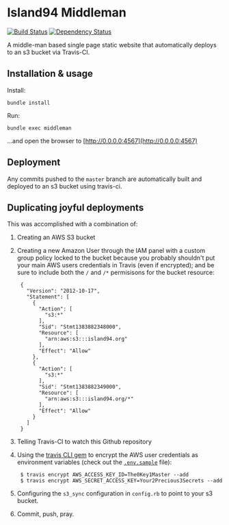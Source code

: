 Island94 Middleman
========================

[![Build Status](https://travis-ci.org/bensheldon/island94-middleman.png?branch=master)](https://travis-ci.org/bensheldon/island94-middleman)
[![Dependency Status](https://gemnasium.com/bensheldon/island94-middleman.png)](https://gemnasium.com/bensheldon/island94-middleman)


A middle-man based single page static website that automatically deploys to an s3 bucket via Travis-CI.

Installation & usage
--------------------

Install:

```
bundle install
```

Run:

```
bundle exec middleman
```

...and open the browser to [http://0.0.0.0:4567](http://0.0.0.0:4567)


Deployment
----------

Any commits pushed to the `master` branch are automatically built and deployed to an s3 bucket using travis-ci.

Duplicating joyful deployments
-----------------------------

This was accomplished with a combination of:

1. Creating an AWS S3 bucket
2. Creating a new Amazon User through the IAM panel with a custom group policy locked to the bucket because you probably shouldn't put your main AWS users credentials in Travis (even if encrypted); and be sure to include both the `/` and `/*` permisisons for the bucket resource:

        {
          "Version": "2012-10-17",
          "Statement": [
            {
              "Action": [
                "s3:*"
              ],
              "Sid": "Stmt1383882348000",
              "Resource": [
                "arn:aws:s3:::island94.org"
              ],
              "Effect": "Allow"
            },
            {
              "Action": [
                "s3:*"
              ],
              "Sid": "Stmt1383882349000",
              "Resource": [
                "arn:aws:s3:::island94.org/*"
              ],
              "Effect": "Allow"
            }
          ]
        }

3. Telling Travis-CI to watch this Github repository
4. Using the [travis CLI gem](https://rubygems.org/gems/travis) to encrypt the AWS user credentials as environment variables (check out the [`.env.sample`](.env.sample) file):

        $ travis encrypt AWS_ACCESS_KEY_ID=The0Key1Master --add
        $ travis encrypt AWS_SECRET_ACCESS_KEY=Your2Precious3Secrets --add
5. Configuring the `s3_sync` configuration in `config.rb` to point to your s3 bucket.
6. Commit, push, pray.
